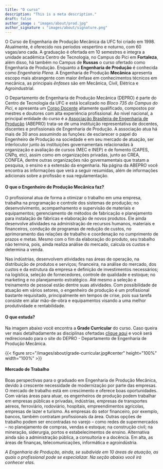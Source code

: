 ```yaml
---
title: "O curso"
description: "This is a meta description."
draft: false
author_image : "images/about/prod.jpg"
author_signature : "images/about/signature.png"
--- 
```


O Curso de Engenharia de Produção Mecânica da UFC foi criado em 1998. Atualmente, é oferecido nos períodos vespertino e noturno, com 60 vagas/ano cada. A graduação é ofertada em 10 semestres e integra a unidade acadêmica Centro de Tecnologia, no Campus do Pici em **Fortaleza**, além disso, há também no Campus de **Russas** o curso ofertado como Engenharia de Produção. Enquanto a **Engenharia de Produção** é conhecida como *Engenharia Plena*. A Engenharia de Produção **Mecânica** apresenta escopo mais abrangente com maior ênfase em conhecimentos técnicos em mecânica, as principais *ênfases* são em Mecânica, Civil, Elétrica e Agroindustrial.

O Departamento de Engenharia de Produção Mecânica (DEPRO) é parte do Centro de Tecnologia da UFC e está localizado no *Bloco 735 do Campus do Pici*, e apresenta um [Corpo Docente](https://producao.ufc.br/corpo-docente/ "Clique e conheça seus professores!") altamente qualificado, compostos por mestres e doutores com alta experiência profissional. Ao nível nacional, a principal entidade do curso é a [Associação Brasileira de Engenharia de Produção](http://www.abepro.org.br/ "Clique e conheça o site da ABEPRO!") (ABEPRO) trata-se de uma instituição representativa de docentes, discentes e profissionais de Engenharia de Produção. A associação atua há mais de 30 anos assumindo as funções: de esclarecer o papel do Engenheiro de Produção na sociedade e em seu mercado de atuação, ser interlocutor junto às instituições governamentais relacionadas à organização e avaliação de cursos (MEC e INEP) e de fomento (CAPES, CNPq, etc), assim como em organizações privadas, junto ao CREA, CONFEA, dentre outras organizações não governamentais que tratam a pesquisa, o ensino e a extensão da engenharia.
Na página da ABEPRO você encontra as informações que verá a seguir resumidas, além de informações adicionais sobre a profissão e sua regulamentação.

#### O que o Engenheiro de Produção Mecânica faz?

 O profissional atua de forma a otimizar o trabalho em uma empresa, trabalha na programação e controle dos sistemas de produção; no desenvolvimento, acompanhamento e supervisão de materiais e equipamentos; gerenciamento de métodos de fabricação e planejamento para instalação de fábricas e elaboração de novos produtos. Ele ainda desenvolve atividades na administração de recursos humanos, materiais e financeiros, condução de programas de redução de custos, no aprimoramento das relações de trabalho e coordenação no cumprimento de prazos e metas. Mesmo com o fim da elaboração do produto, seu trabalho não termina, pois, ainda realiza análise do mercado, calcula os custos e determina a venda.

 Nas indústrias, desenvolvem atividades nas áreas de operação, na distribuição de produtos e serviços; financeira, na análise do mercado, dos custos e da estrutura da empresa e definição de investimentos necessários; na logística, seleção de fornecedores, controle de qualidade e estoque; no marketing e no planejamento estratégico. Até mesmo a seleção e treinamento de pessoal estão dentre suas atividades. Com possibilidade de atuação em vários setores, o engenheiro de produção é um profissional bastante requisitado, principalmente em tempos de crise, pois sua tarefa consiste em aliar mão-de-obra e equipamentos visando a uma melhor produtividade e rentabilidade.

#### O que estuda?

Na imagem abaixo você encontra a **Grade Curricular** do curso. Caso queira ver mais detalhadamente as disciplinas ofertadas [clique aqui](https://producao.ufc.br/graduacao/estrutura-curricular/ "Vai lá da uma olhadinha mas volta aqui ;)") e você será redirecionado para o site do DEPRO - Departamento de Engenharia de Produção Mecânica.

{{< figure src="/images/about/grade-curricular.jpg#center" height="100%" width="100%" >}}


#### Mercado de Trabalho

Boas perspectivas para o graduado em Engenharia de Produção Mecânica, devido à crescente necessidade de modernização por parte das empresas. O mercado de trabalho está em crescimento e oferece boas oportunidades. Com várias áreas para atuar, os engenheiros de produção podem trabalhar em empresas públicas e privadas, indústrias, empresas de transportes aéreos, ferroviário, rodoviário, hospitais, empreendimentos agrícolas, empresas de lazer e turismo. As empresas do setor financeiro, por exemplo, bancos, também contratam profissionais da área. Outras opções de trabalho podem ser encontradas no varejo – como redes de supermercados – no planejamento de compras, vendas e estoque; na construção civil; na mineração, siderurgia, portos e estabelecimentos de ensino. Alternativa ainda são a administração pública, a consultoria e a docência. Em alta, as áreas de finanças, telecomunicações, informática e agroindústria.

*A Engenharia de Produção, ainda, se subdivide em 10 áreas de atuação, as quais o profissional pode se especializar. Na seção abaixo você irá conhecer elas.*